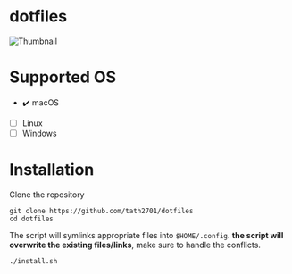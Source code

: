 # dotfiles
![Thumbnail](https://raw.githubusercontent.com/tath2701/dotfiles/main/misc/assets/dotfile_thumbnail.png)
# Supported OS
- :heavy_check_mark: macOS 
- [ ] Linux
- [ ] Windows

# Installation
Clone the repository
```
git clone https://github.com/tath2701/dotfiles
cd dotfiles
```

The script will symlinks appropriate files into ``$HOME/.config``. **the script will overwrite the existing files/links**, make sure to handle the conflicts.
```
./install.sh
```


